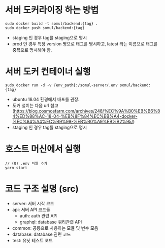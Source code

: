 # 서버 도커라이징 하는 방법
```
sudo docker build -t somul/backend:{tag} .
sudo docker push somul/backend:{tag}
```
- staging 인 경우 tag를 staging으로 명시
- prod 인 경우 특정 version 명으로 태그를 명시하고, latest 라는 이름으로 태그를 중복으로 명시해야 함.

# 서버 도커 컨테이너 실행
```
sudo docker run -d -v {env_path}:/somul-server/.env somul/backend:{tag}
```
- ubuntu 18.04 환경에서 배포를 권장.
- 도커 설치는 다음 url 참고 (https://blog.cosmosfarm.com/archives/248/%EC%9A%B0%EB%B6%84%ED%88%AC-18-04-%EB%8F%84%EC%BB%A4-docker-%EC%84%A4%EC%B9%98-%EB%B0%A9%EB%B2%95/)
- staging 인 경우 tag를 staging으로 명시

# 호스트 머신에서 실행
```
// (0) .env 파일 추가
yarn start
```

# 코드 구조 설명 (src)
- server: 서버 시작 코드
- api: 서버 API 코드들
  - auth: auth 관련 API
  - graphql: database 쿼리관련 API
- common: 공통으로 사용하는 모듈 및 변수 모음
- database: database 관련 코드
- test: 유닛 테스트 코드
